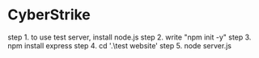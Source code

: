 # CyberStrike
step 1. to use test server, install node.js
step 2. write "npm init -y"
step 3. npm install express
step 4. cd '.\test website'
step 5. node server.js
